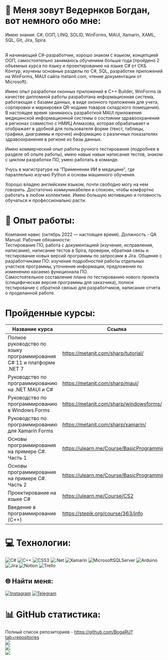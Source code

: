 # 💫 Меня зовут Ведернков Богдан, вот немного обо мне:
Имею знания: C#, ООП, LINQ, SOLID, WinForms, MAUI, Xamarin, XAML, SQL, Git, Jira, Spira.<br><br><p>Я начинающий C#-разработчик, хорошо знаком с языком, концепцией ООП, самостоятельно занимаюсь обучением больше года (пройдено 2 объемных курса по языку и проектированию на языке C# от СКБ Контур, изучены основные разделы по C#, SQL, разработке приложений на WinForms, MAUI сайта metanit.com, чтение документации от Microsoft).<br><p>Имею опыт разработки оконных приложений в C++ Builder, WinForms (в качестве дипломной работы разработана информационная система, работающая с базами данных, в виде оконного приложения для учета, сортировки и маркировки QR-кодами товаров складского помещения). В настоящее время занимаюсь разработкой MAUI приложения медицинской информационной системы о состоянии здравоохранения в регионах совместно с НМИЦ Алмазова, которая обрабатывает и отображает в удобной для пользователя форме (текст, таблицы, графики, диаграммы и прочее) информацию о различных показателях здравоохранения в регионе из базы данных.<br><p>Имею коммерческий опыт работы ручного тестирования (подробнее в разделе об опыте работы), имею навык навык написания тестов, знаком с циклом разработки ПО, умею работать в команде.<br><p>Учусь в магистратуре на "Применении ИИ в медицине", где параллельно изучаю Python и основы машинного обучения.<br><p>Хорошо владею английским языком, почти свободно могу на нем говорить. Достаточно коммуникабелен и спокоен, чтобы комфортно работать в любом коллективе. Имею большую мотивацию и готовность обучаться и профессионально расти.

# 👔 Опыт работы:
Компания навис (октябрь 2022 — настоящее время). Должность - QA Manual. Рабочие обязанности:<br>Тестирование ПО, работа с документацией (изучение, исправления, написание), написание тестов в Spira, проверки, обратная связь и тестирование новых версий программы по запросами в Jira. Общение с разработчиками ПО: изучение подробностей работы отдельных участков программы, уточнение информации, предложения по изменению касаемо функционала ПО.
<br>Самостоятельное составление плана по тестированию нового проекта (специфическая версия программы для заказчика), полное тестирование с обратной связью для разработчиков, написание отчета о проделанной работе.

# Пройденные курсы:
| Название курса  | Ссылка |
| ------------- | ------------- |
| Полное руководство по языку программирования С# 11 и платформе .NET 7  | https://metanit.com/sharp/tutorial/  |
| Руководство по программированию на .NET MAUI и C#  | https://metanit.com/sharp/maui/  |
| Руководство по программированию в Windows Forms  | https://metanit.com/sharp/windowsforms/  |
| Руководство по программированию для Xamarin Forms  | https://metanit.com/sharp/xamarin/  |
| Основы программирования на примере C#. Часть 1  | https://ulearn.me/Course/BasicProgramming  |
| Основы программирования на примере C#. Часть 2  | https://ulearn.me/Course/BasicProgramming2  |
| Проектирование на языке C#  | https://ulearn.me/Course/CS2  |
| Введение в программирование (C++)  | https://stepik.org/course/363/info  |

# 💻 Технологии:
![C#](https://img.shields.io/badge/c%23-%23239120.svg?style=flat&logo=c-sharp&logoColor=white) ![C++](https://img.shields.io/badge/c++-%2300599C.svg?style=flat&logo=c%2B%2B&logoColor=white) ![CSS3](https://img.shields.io/badge/css3-%231572B6.svg?style=flat&logo=css3&logoColor=white) ![.Net](https://img.shields.io/badge/.NET-5C2D91?style=flat&logo=.net&logoColor=white) ![Xamarin](https://img.shields.io/badge/Xamarin-3199DC?style=flat&logo=xamarin&logoColor=white) ![MicrosoftSQLServer](https://img.shields.io/badge/Microsoft%20SQL%20Sever-CC2927?style=flat&logo=microsoft%20sql%20server&logoColor=white) ![Arduino](https://img.shields.io/badge/-Arduino-00979D?style=flat&logo=Arduino&logoColor=white) ![Jira](https://img.shields.io/badge/jira-%230A0FFF.svg?style=flat&logo=jira&logoColor=white) ![Notion](https://img.shields.io/badge/Notion-%23000000.svg?style=flat&logo=notion&logoColor=white) ![Trello](https://img.shields.io/badge/Trello-%23026AA7.svg?style=flat&logo=Trello&logoColor=white)
  
  ## 🌐 Найти меня:
[![Instagram](https://img.shields.io/badge/Instagram-%23E4405F.svg?logo=Instagram&logoColor=white)](https://instagram.com/bagja322) 
[![Telegram](https://img.shields.io/badge/-telegram-red?color=white&logo=Telegram&logoColor=black)](https://t.me/bagja322)
  
# 📊 GitHub статистика:
  Полный список репозиториев - https://github.com/BogaRU?tab=repositories <br>
![](https://github-readme-stats.vercel.app/api?username=BogaRU&theme=dark&hide_border=true&include_all_commits=false&count_private=false)<br/>
![](https://github-readme-streak-stats.herokuapp.com/?user=BogaRU&theme=dark&hide_border=true)<br/>
![](https://github-readme-stats.vercel.app/api/top-langs/?username=BogaRU&theme=dark&hide_border=true&include_all_commits=false&count_private=false&layout=compact)
